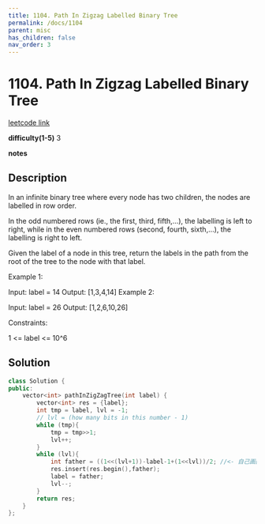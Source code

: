 ```yaml
---
title: 1104. Path In Zigzag Labelled Binary Tree
permalink: /docs/1104
parent: misc
has_children: false
nav_order: 3
---
```

# 1104. Path In Zigzag Labelled Binary Tree
[leetcode link](https://leetcode.com/problems/path-in-zigzag-labelled-binary-tree/)

**difficulty(1-5)** 
3

**notes** 


## Description
In an infinite binary tree where every node has two children, the nodes are labelled in row order.

In the odd numbered rows (ie., the first, third, fifth,...), the labelling is left to right, while in the even numbered rows (second, fourth, sixth,...), the labelling is right to left.



Given the label of a node in this tree, return the labels in the path from the root of the tree to the node with that label.

 

Example 1:

Input: label = 14
Output: [1,3,4,14]
Example 2:

Input: label = 26
Output: [1,2,6,10,26]
 

Constraints:

1 <= label <= 10^6
## Solution
```c++
class Solution {
public:
    vector<int> pathInZigZagTree(int label) {
        vector<int> res = {label};
        int tmp = label, lvl = -1;
        // lvl = (how many bits in this number - 1)
        while (tmp){
            tmp = tmp>>1;
            lvl++;
        }
        while (lvl){
            int father = ((1<<(lvl+1))-label-1+(1<<lvl))/2; //<- 自己画图总结出来的。。。
            res.insert(res.begin(),father);   
            label = father;
            lvl--;
        }
        return res;
    }
};
``` 

<!-- 
Default label
{: .label }

Blue label
{: .label .label-blue }

Stable
{: .label .label-green }

New release
{: .label .label-purple }

Coming soon
{: .label .label-yellow }

Deprecated
{: .label .label-red } -->
